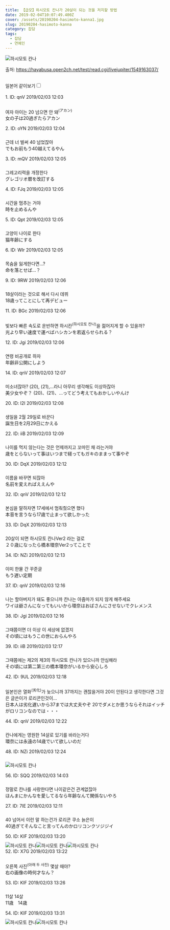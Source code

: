 ```yaml
---
title: 【급모】하시모토 칸나가 20살이 되는 것을 저지할 방법
date: 2019-02-04T10:07:49.400Z
cover: /assets/20190204-hasimoto-kanna1.jpg
slug: 20190204-hasimoto-kanna
category: 잡담
tags:
  - 잡담
  - 연예인
---
```

![하시모토 칸나](/assets/20190204-hasimoto-kanna0.5.PNG "하시모토 칸나")
<div><p>출처: <a class="vglnk" href="https://hayabusa.open2ch.net/test/read.cgi/livejupiter/1549163037/" rel="nofollow noopener noreferrer" target="_blank"><span>https</span><span>://</span><span>hayabusa</span><span>.</span><span>open2ch</span><span>.</span><span>net</span><span>/</span><span>test</span><span>/</span><span>read</span><span>.</span><span>cgi</span><span>/</span><span>livejupiter</span><span>/</span><span>1549163037</span><span>/</span></a></p><br><label for="twolang" style="font-weight: 550;">일본어 같이보기</label><input type="checkbox" id="twolang"><br><br><div class="commentbox0"><div class="content1"><div class="id">1. ID: <span class="op">qnV</span> <span title="2019/02/03(日)12:03:57">2019/02/03 12:03</span></div><div style="padding-top: 10px;"><p class="content">여자 아이는 20 넘으면 안 돼<sup>(アカン)</sup><br><span class="jp">女の子は20過ぎたらアカン</span> </p></div></div></div><div class="commentbox1"><div class="content1"><div class="id">2. ID: <span>oYN</span> <span title="2019/02/03(日)12:04:36">2019/02/03 12:04</span></div><div style="padding-top: 10px;"><p class="content">근데 너 벌써 40 넘었잖아<br><span class="jp">でもお前もう40越えてるやん</span> </p></div></div></div><div class="commentbox1"><div class="content1"><div class="id">3. ID: <span>mQV</span> <span title="2019/02/03(日)12:05:12">2019/02/03 12:05</span></div><div style="padding-top: 10px;"><p class="content">그레고리력을 개정한다<br><span class="jp">グレゴリオ暦を改訂する</span> </p></div></div></div><div class="commentbox1"><div class="content1"><div class="id">4. ID: <span>FJq</span> <span title="2019/02/03(日)12:05:23">2019/02/03 12:05</span></div><div style="padding-top: 10px;"><p class="content">시간을 멈추는 거야<br><span class="jp">時を止めるんや</span> </p></div></div></div><div class="commentbox1"><div class="content1"><div class="id">5. ID: <span>Qpt</span> <span title="2019/02/03(日)12:05:36">2019/02/03 12:05</span></div><div style="padding-top: 10px;"><p class="content">고양이 나이로 한다<br><span class="jp">猫年齢にする</span> </p></div></div></div><div class="commentbox1"><div class="content1"><div class="id">6. ID: <span>WIr</span> <span title="2019/02/03(日)12:05:39">2019/02/03 12:05</span></div><div style="padding-top: 10px;"><p class="content">목숨을 잃게한다면...?<br><span class="jp">命を落とせば…？</span> </p></div></div></div><div class="commentbox1"><div class="content1"><div class="id">9. ID: <span>9RW</span> <span title="2019/02/03(日)12:06:08">2019/02/03 12:06</span></div><div style="padding-top: 10px;"><p class="content">18살이라는 것으로 해서 다시 데뷔<br><span class="jp">18歳ってことにして再デビュー</span> </p></div></div></div><div class="commentbox1"><div class="content1"><div class="id">11. ID: <span>BGc</span> <span title="2019/02/03(日)12:06:53">2019/02/03 12:06</span></div><div style="padding-top: 10px;"><p class="content">빛보다 빠른 속도로 운반하면 하시칸<sup>(하시모토 칸나)</sup>을 젊어지게 할 수 있을까?<br><span class="jp">光より早い速度で運べばハシカンを若返らせられる？</span> </p></div></div></div><div class="commentbox1"><div class="content1"><div class="id">12. ID: <span>Jgi</span> <span title="2019/02/03(日)12:06:53">2019/02/03 12:06</span></div><div style="padding-top: 10px;"><p class="content">연령 비공개로 하자<br><span class="jp">年齢非公開にしよう</span> </p></div></div></div><div class="commentbox1"><div class="content1"><div class="id">14. ID: <span class="op">qnV</span> <span title="2019/02/03(日)12:07:29">2019/02/03 12:07</span></div><div style="padding-top: 10px;"><p class="content">미소녀잖아?
(20), (21),...라니 아무리 생각해도 이상하잖아<br><span class="jp">美少女やぞ？
(20)、(21)、...ってどう考えてもおかしいやんけ</span> </p></div></div></div><div class="commentbox1"><div class="content1"><div class="id">20. ID: <span>l2I</span> <span title="2019/02/03(日)12:08:33">2019/02/03 12:08</span></div><div style="padding-top: 10px;"><p class="content">생일을 2월 29일로 바꾼다<br><span class="jp">誕生日を2月29日にかえる</span> </p></div></div></div><div class="commentbox1"><div class="content1"><div class="id">22. ID: <span>iiB</span> <span title="2019/02/03(日)12:09:05">2019/02/03 12:09</span></div><div style="padding-top: 10px;"><p class="content">나이를 먹지 않는다는 것은 언제까지고 꼬마인 채 라는거야<br><span class="jp">歳をとらないって事はいつまで経ってもガキのままって事やぞ</span> </p></div></div></div><div class="commentbox1"><div class="content1"><div class="id">30. ID: <span>DqX</span> <span title="2019/02/03(日)12:12:01">2019/02/03 12:12</span></div><div style="padding-top: 10px;"><p class="content">이름을 바꾸면 되잖아<br><span class="jp">名前を変えればええんや</span> </p></div></div></div><div class="commentbox1"><div class="content1"><div class="id">32. ID: <span class="op">qnV</span> <span title="2019/02/03(日)12:12:52">2019/02/03 12:12</span></div><div style="padding-top: 10px;"><p class="content">본심을 말하자면 17세에서 멈춰줬으면 했다<br><span class="jp">本音を言うなら17歳で止まって欲しかった</span> </p></div></div></div><div class="commentbox1"><div class="content1"><div class="id">33. ID: <span>DqX</span> <span title="2019/02/03(日)12:13:37">2019/02/03 12:13</span></div><div style="padding-top: 10px;"><p class="content">20살이 되면 하시모토 칸나Ver2 라는 걸로<br><span class="jp">２０歳になったら橋本環奈Ver2ってことで</span> </p></div></div></div><div class="commentbox1"><div class="content1"><div class="id">34. ID: <span>NZi</span> <span title="2019/02/03(日)12:13:57">2019/02/03 12:13</span></div><div style="padding-top: 10px;"><p class="content">이미 한물 간 꾸준글<br><span class="jp">もう遅い定期</span> </p></div></div></div><div class="commentbox1"><div class="content1"><div class="id">37. ID: <span class="op">qnV</span> <span title="2019/02/03(日)12:16:10">2019/02/03 12:16</span></div><div style="padding-top: 10px;"><p class="content">나는 할아버지가 돼도 좋으니까 칸나는 아줌마가 되지 않게 해주세요<br><span class="jp">ワイは爺さんになってもいいから環奈はおばさんにさせないでクレメンス</span> </p></div><div class="content2"><div class="id">38. ID: <span>Jgi</span> <span title="2019/02/03(日)12:16:36">2019/02/03 12:16</span></div><div style="padding-top: 10px;"><p class="content">그때쯤이면 더 이상 이 세상에 없겠지<br><span class="jp">その頃にはもうこの世におらんやろ</span> </p></div></div></div></div><div class="commentbox1"><div class="content1"><div class="id">39. ID: <span>iiB</span> <span title="2019/02/03(日)12:17:16">2019/02/03 12:17</span></div><div style="padding-top: 10px;"><p class="content">그때쯤에는 제2의 제3의 하시모토 칸나가 있으니까 안심해라<br><span class="jp">その頃には第二第三の橋本環奈がいるから安心しろ</span> </p></div></div></div><div class="commentbox1"><div class="content1"><div class="id">42. ID: <span>9UL</span> <span title="2019/02/03(日)12:18:53">2019/02/03 12:18</span></div><div style="padding-top: 10px;"><p class="content">일본인은 열화<sup>(劣化)</sup>가 늦으니까 37까지는 괜찮을거야
20이 안된다고 생각한다면 그것은 글쓴이가 로리콘인것이...<br><span class="jp">日本人は劣化遅いから37までは大丈夫やぞ
20でダメとか思うならそれはイッチがロリコンなのでは・・・</span> </p></div></div></div><div class="commentbox1"><div class="content1"><div class="id">44. ID: <span class="op">qnV</span> <span title="2019/02/03(日)12:22:34">2019/02/03 12:22</span></div><div style="padding-top: 10px;"><p class="content">칸나에게는 영원한 14살로 있기를 바라는거다<br><span class="jp">環奈には永遠の14歳でいて欲しいのだ</span> </p></div></div></div><div class="commentbox1"><div class="content1"><div class="id">48. ID: <span>NZi</span> <span title="2019/02/03(日)12:24:38">2019/02/03 12:24</span></div><div style="padding-top: 10px;">

![하시모토 칸나](/assets/20190204-hasimoto-kanna2.gif "하시모토 칸나")</div></div></div><div class="commentbox1"><div class="content1"><div class="id">56. ID: <span>SQQ</span> <span title="2019/02/03(日)14:03:45">2019/02/03 14:03</span></div><div style="padding-top: 10px;"><p class="content">정말로 칸나를 사랑한다면 나이같은건 관계없잖아<br><span class="jp">ほんまにかんなを愛してるなら年齢なんて関係ないやろ</span> </p></div></div></div><div class="commentbox1"><div class="content1"><div class="id">27. ID: <span>7IE</span> <span title="2019/02/03(日)12:11:44">2019/02/03 12:11</span></div><div style="padding-top: 10px;"><p class="content">40 넘어서 이런 말 하는건가 로리콘 쿠소 늙은이<br><span class="jp">40過ぎてそんなこと言ってんのかロリコンクソジジイ</span> </p></div></div></div><div class="commentbox1"><div class="content1"><div class="id">50. ID: <span>KIF</span> <span title="2019/02/03(日)13:20:22">2019/02/03 13:20</span></div><div style="padding-top: 10px;">![하시모토 칸나](/assets/20190204-hasimoto-kanna3.jpg "하시모토 칸나")![하시모토 칸나](/assets/20190204-hasimoto-kanna4.jpg "하시모토 칸나")![하시모토 칸나](/assets/20190204-hasimoto-kanna5.jpg "하시모토 칸나")</div><div class="content2"><div class="id">52. ID: <span>X7G</span> <span title="2019/02/03(日)13:22:08">2019/02/03 13:22</span></div><div style="padding-top: 10px;"><p class="content">오른쪽 사진<sup>(아래 두 사진)</sup> 몇살 때야?<br><span class="jp">右の画像の時何才なん？</span> </p></div><div class="content2"><div class="id">53. ID: <span>KIF</span> <span title="2019/02/03(日)13:26:55">2019/02/03 13:26</span></div><div style="padding-top: 10px;"><p class="content">11살 14살<br><span class="jp">11歳　14歳</span> </p></div></div></div></div></div><div class="commentbox1"><div class="content1"><div class="id">54. ID: <span>KIF</span> <span title="2019/02/03(日)13:31:43">2019/02/03 13:31</span></div><div style="padding-top: 10px;">![하시모토 칸나](/assets/20190204-hasimoto-kanna6.jpg "하시모토 칸나")![하시모토 칸나](/assets/20190204-hasimoto-kanna7.jpg "하시모토 칸나")</div></div></div></div>
